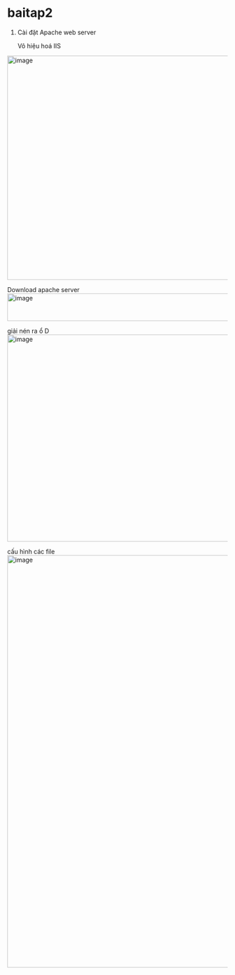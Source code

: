 # baitap2
1. Cài đặt Apache web server
   
   Vô hiệu hoá IIS
 <img width="976" height="512" alt="image" src="https://github.com/user-attachments/assets/1812f9c6-fb2c-4639-80b9-dd7255a371d1" /> 

   Download apache server
  <img width="705" height="63" alt="image" src="https://github.com/user-attachments/assets/be2438cf-bdf7-4071-89e4-b128c268db66" />

   giải nén ra ổ D
 <img width="520" height="473" alt="image" src="https://github.com/user-attachments/assets/1217dabc-cb93-4320-aa21-450bb8c38d38" />

   cấu hình các file
   <img width="889" height="942" alt="image" src="https://github.com/user-attachments/assets/d5bc2317-0e33-4253-b201-44e5692a89bc" />

   


   






